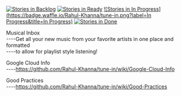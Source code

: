[![Stories in Backlog](https://badge.waffle.io/Rahul-Khanna/tune-in.png?label=Backlog&title=Backlog)](https://waffle.io/Rahul-Khanna/tune-in)
[![Stories in Ready](https://badge.waffle.io/Rahul-Khanna/tune-in.png?label=Ready&title=Ready)](https://waffle.io/Rahul-Khanna/tune-in)
[![Stories in In Progress](https://badge.waffle.io/Rahul-Khanna/tune-in.png?label=In Progress&title=In Progress)](https://waffle.io/Rahul-Khanna/tune-in)
[![Stories in Done](https://badge.waffle.io/Rahul-Khanna/tune-in.png?label=Done&title=Done)](https://waffle.io/Rahul-Khanna/tune-in)

Musical Inbox  
 ----Get all your new music from your favorite artists in one place and formatted  
 ----to allow for playlist style listening!  


Google Cloud Info  
----https://github.com/Rahul-Khanna/tune-in/wiki/Google-Cloud-Info


Good Practices  
----https://github.com/Rahul-Khanna/tune-in/wiki/Good-Practices
